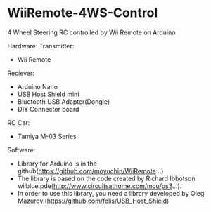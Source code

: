 # WiiRemote-4WS-Control

4 Wheel Steering RC controlled by Wii Remote on Arduino

Hardware:
Transmitter:
- Wii Remote

Reciever:
- Arduino Nano
- USB Host Shield mini
- Bluetooth USB Adapter(Dongle)
- DIY Connector board

RC Car:
- Tamiya M-03 Series

Software:
- Library for Arduino is in the github(https://github.com/moyuchin/WiiRemote...)
- The library is based on the code created by Richard Ibbotson wiiblue.pde(http://www.circuitsathome.com/mcu/ps3...).
- In order to use this library, you need a library developed by Oleg Mazurov.(https://github.com/felis/USB_Host_Shield)
